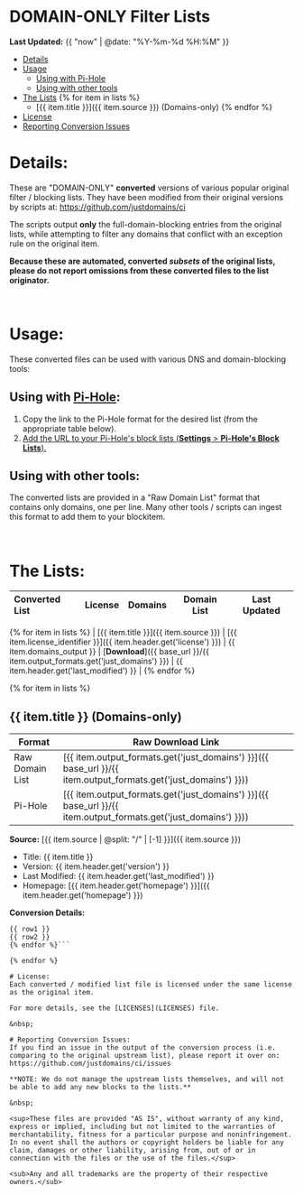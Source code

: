 # DOMAIN-ONLY Filter Lists
**Last Updated:** {{ "now" | @date: "%Y-%m-%d %H:%M" }}

- [Details](#details)
- [Usage](#usage)
  - [Using with Pi-Hole](#using-with-pi-hole)
  - [Using with other tools](#using-with-other-tools)
- [The Lists](#the-lists)
{% for item in lists %}
  - [{{ item.title }}]({{ item.source }}) (Domains-only)
{% endfor %}
- [License](#license)
- [Reporting Conversion Issues](#reporting-conversion-issues)


# Details:
These are "DOMAIN-ONLY" **converted** versions of various popular original filter / blocking lists.
They have been modified from their original versions by scripts at: https://github.com/justdomains/ci

The scripts output **only** the full-domain-blocking entries from the original lists, while attempting to filter any domains that conflict with an exception rule on the original item.

**Because these are automated, converted _subsets_ of the original lists, please do not report omissions from these converted files to the list originator.**

&nbsp;

# Usage:
These converted files can be used with various DNS and domain-blocking tools:

## Using with [Pi-Hole](https://pi-hole.net/):
1. Copy the link to the Pi-Hole format for the desired list (from the appropriate table below).
2. [Add the URL to your Pi-Hole's block lists (**Settings** > **Pi-Hole's Block Lists**).](https://github.com/pi-hole/pi-hole/wiki/Customising-Sources-for-Ad-Lists)

## Using with other tools:
The converted lists are provided in a "Raw Domain List" format that contains only domains, one per line. Many other tools / scripts can ingest this format to add them to your blockitem.

&nbsp;

# The Lists:

| Converted List | License | Domains | Domain List | Last Updated |
:- | - | - | :-: | - |
{% for item in lists %}
| [{{ item.title }}]({{ item.source }}) | [{{ item.license_identifier }}]({{ item.header.get('license') }}) | {{ item.domains_output }} | [**Download**]({{ base_url }}/{{ item.output_formats.get('just_domains') }}) | {{ item.header.get('last_modified') }} |
{% endfor %}

{% for item in lists %}
## {{ item.title }} (Domains-only)
| Format | Raw Download Link |
| - | - |
| Raw Domain List | [{{ item.output_formats.get('just_domains') }}]({{ base_url }}/{{ item.output_formats.get('just_domains') }})) |
| Pi-Hole | [{{ item.output_formats.get('just_domains') }}]({{ base_url }}/{{ item.output_formats.get('just_domains') }})) |

**Source:** [{{ item.source | @split: "/" | [-1] }}]({{ item.source }})
- Title: {{ item.title }}
- Version: {{ item.header.get('version') }}
- Last Modified: {{ item.header.get('last_modified') }}
- Homepage: [{{ item.header.get('homepage') }}]({{ item.header.get('homepage') }})

**Conversion Details:**
```{% for row1, row2 in item.get('conversion') %}
{{ row1 }}
{{ row2 }}
{% endfor %}```

{% endfor %}

# License:
Each converted / modified list file is licensed under the same license as the original item.

For more details, see the [LICENSES](LICENSES) file.

&nbsp;

# Reporting Conversion Issues:
If you find an issue in the output of the conversion process (i.e. comparing to the original upstream list), please report it over on: https://github.com/justdomains/ci/issues

**NOTE: We do not manage the upstream lists themselves, and will not be able to add any new blocks to the lists.**

&nbsp;

<sup>These files are provided "AS IS", without warranty of any kind, express or implied, including but not limited to the warranties of merchantability, fitness for a particular purpose and noninfringement. In no event shall the authors or copyright holders be liable for any claim, damages or other liability, arising from, out of or in connection with the files or the use of the files.</sup>

<sub>Any and all trademarks are the property of their respective owners.</sub>
